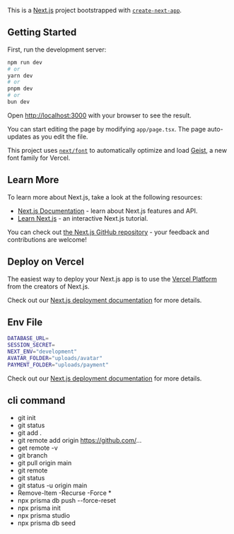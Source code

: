 This is a [Next.js](https://nextjs.org) project bootstrapped with
[`create-next-app`](https://nextjs.org/docs/app/api-reference/cli/create-next-app).

## Getting Started

First, run the development server:

```bash
npm run dev
# or
yarn dev
# or
pnpm dev
# or
bun dev
```

Open [http://localhost:3000](http://localhost:3000) with your browser to see the
result.

You can start editing the page by modifying `app/page.tsx`. The page
auto-updates as you edit the file.

This project uses
[`next/font`](https://nextjs.org/docs/app/building-your-application/optimizing/fonts)
to automatically optimize and load [Geist](https://vercel.com/font), a new font
family for Vercel.

## Learn More

To learn more about Next.js, take a look at the following resources:

- [Next.js Documentation](https://nextjs.org/docs) - learn about Next.js
  features and API.
- [Learn Next.js](https://nextjs.org/learn) - an interactive Next.js tutorial.

You can check out
[the Next.js GitHub repository](https://github.com/vercel/next.js) - your
feedback and contributions are welcome!

## Deploy on Vercel

The easiest way to deploy your Next.js app is to use the
[Vercel Platform](https://vercel.com/new?utm_medium=default-template&filter=next.js&utm_source=create-next-app&utm_campaign=create-next-app-readme)
from the creators of Next.js.

Check out our [Next.js deployment documentation](https://nextjs.org/docs/app/building-your-application/deploying) for more details.

## Env File

```bash
DATABASE_URL=
SESSION_SECRET=
NEXT_ENV="development"
AVATAR_FOLDER="uploads/avatar"
PAYMENT_FOLDER="uploads/payment"
```
Check out our
[Next.js deployment documentation](https://nextjs.org/docs/app/building-your-application/deploying)
for more details.

## cli command

- git init
- git status
- git add .
- git remote add origin https://github.com/...
- get remote -v
- git branch
- git pull origin main
- git remote
- git status
- git status -u origin main
- Remove-Item -Recurse -Force \*
- npx prisma db push --force-reset
- npx prisma init
- npx prisma studio
- npx prisma db seed
